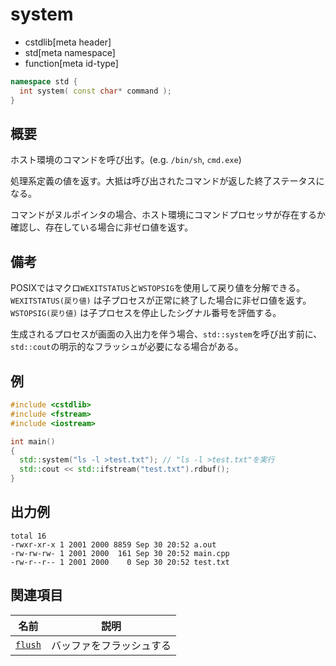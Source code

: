 # system
* cstdlib[meta header]
* std[meta namespace]
* function[meta id-type]

```cpp
namespace std {
  int system( const char* command );
}
```

## 概要

ホスト環境のコマンドを呼び出す。(e.g. `/bin/sh`, `cmd.exe`)

処理系定義の値を返す。大抵は呼び出されたコマンドが返した終了ステータスになる。

コマンドがヌルポインタの場合、ホスト環境にコマンドプロセッサが存在するか確認し、存在している場合に非ゼロ値を返す。

## 備考

POSIXではマクロ`WEXITSTATUS`と`WSTOPSIG`を使用して戻り値を分解できる。
`WEXITSTATUS(戻り値)` は子プロセスが正常に終了した場合に非ゼロ値を返す。
`WSTOPSIG(戻り値)` は子プロセスを停止したシグナル番号を評価する。

生成されるプロセスが画面の入出力を伴う場合、`std::system`を呼び出す前に、`std::cout`の明示的なフラッシュが必要になる場合がある。

## 例

```cpp example
#include <cstdlib>
#include <fstream>
#include <iostream>

int main()
{
  std::system("ls -l >test.txt"); // "ls -l >test.txt"を実行
  std::cout << std::ifstream("test.txt").rdbuf();
}
```

## 出力例

```
total 16
-rwxr-xr-x 1 2001 2000 8859 Sep 30 20:52 a.out
-rw-rw-rw- 1 2001 2000  161 Sep 30 20:52 main.cpp
-rw-r--r-- 1 2001 2000    0 Sep 30 20:52 test.txt
```

## 関連項目

| 名前                           | 説明                                                   |
|--------------------------------|--------------------------------------------------------|
| [`flush`](../ostream/flush.md) | バッファをフラッシュする                               |
